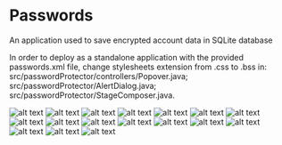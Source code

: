 # Passwords
An application used to save encrypted account data in SQLite database

In order to deploy as a standalone application with the provided passwords.xml file, change stylesheets extension from .css to .bss
in: 
src/passwordProtector/controllers/Popover.java;
src/passwordProtector/AlertDialog.java;
src/passwordProtector/StageComposer.java.

![alt text](https://github.com/VladimirVashchenko/Passwords/blob/master/Screenshots/Login_dialog_1.png "Login dialog 1")
![alt text](https://github.com/VladimirVashchenko/Passwords/blob/master/Screenshots/Login_dialog_2.png "Login dialog 2")
![alt text](https://github.com/VladimirVashchenko/Passwords/blob/master/Screenshots/Login_dialog_3.png "Login dialog 3")
![alt text](https://github.com/VladimirVashchenko/Passwords/blob/master/Screenshots/Sign_up_dialog.png "Sign-up dialog")
![alt text](https://github.com/VladimirVashchenko/Passwords/blob/master/Screenshots/Main_1.png "Main")
![alt text](https://github.com/VladimirVashchenko/Passwords/blob/master/Screenshots/Main_2.png)
![alt text](https://github.com/VladimirVashchenko/Passwords/blob/master/Screenshots/Main_3.png)
![alt text](https://github.com/VladimirVashchenko/Passwords/blob/master/Screenshots/Main_4.png)
![alt text](https://github.com/VladimirVashchenko/Passwords/blob/master/Screenshots/Main_5.png)
![alt text](https://github.com/VladimirVashchenko/Passwords/blob/master/Screenshots/Main_6.png)
![alt text](https://github.com/VladimirVashchenko/Passwords/blob/master/Screenshots/Main_7.png)
![alt text](https://github.com/VladimirVashchenko/Passwords/blob/master/Screenshots/Main_8.png)
![alt text](https://github.com/VladimirVashchenko/Passwords/blob/master/Screenshots/Main_9.png)
![alt text](https://github.com/VladimirVashchenko/Passwords/blob/master/Screenshots/Main_10.png)
![alt text](https://github.com/VladimirVashchenko/Passwords/blob/master/Screenshots/Main_menu_1.png "Changing username and/or password for the current account")
![alt text](https://github.com/VladimirVashchenko/Passwords/blob/master/Screenshots/Main_menu_2.png)
![alt text](https://github.com/VladimirVashchenko/Passwords/blob/master/Screenshots/Main_menu_3.png)
